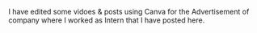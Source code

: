 I have edited  some vidoes & posts using Canva for the Advertisement of company where I worked as Intern that I have posted here.
